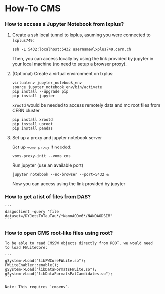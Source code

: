 # How-To CMS



### How to access a Jupyter Notebook from lxplus?

1. Create a ssh local tunnel to lxplus, asuming you were connected to `lxplus749`:

   ```
   ssh -L 5432:localhost:5432 username@lxplus749.cern.ch
   ```

   Then, you can access locally by using the link provided by jupyter in your local
   machine (no need to setup a browser proxy).


2. (Optional) Create a virtual environment on lxplus:

   ```
   virtualenv jupyter_notebook_env
   source jupyter_notebook_env/bin/activate
   pip install --upgrade pip
   pip install jupyter
   ```

   `xrootd` would be needed to access remotely data and mc root files
   from CERN cluster

   ```
   pip install xrootd
   pip install uproot
   pip install pandas
   ```

3. Set up a proxy and jupyter notebook server

   Set up `voms proxy` if needed:

   ```
   voms-proxy-init --voms cms
   ```

   Run jupyter (use an available port)

   ```
   jupyter notebook --no-browser --port=5432 &
   ```

   Now you can access using the link provided by jupyter

### How to get a list of files from DAS?

    ```
    dasgoclient -query "file dataset=/DYJetsToTauTau*/*NanoAODv6*/NANOAODSIM"
    ```

### How to open CMS root-like files using root?

    To be able to read CMSSW objects directly from ROOT, we would need
    to load FWLiteCore:

    ```
    gSystem->Load("libFWCoreFWLite.so");
    FWLiteEnabler::enable();
    gSystem->Load("libDataFormatsFWLite.so");
    gSystem->Load("libDataFormatsPatCandidates.so");
    ```

    Note: This requires `cmsenv`.